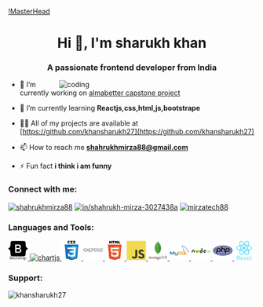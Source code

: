[!MasterHead](https://www.appstudio.ca/blog/wp-content/uploads/2021/01/Which-programming-language-is-in-demand-in-Canada.jpg)
<h1 align="center">Hi 👋, I'm sharukh khan</h1>
<h3 align="center">A passionate frontend developer from India</h3>
<img align="right" alt="coding" width = "400" src="https://i.gifer.com/81RA.gif">

- 🔭 I’m currently working on [almabetter capstone project](https://bookmyshowss.netlify.app/)

- 🌱 I’m currently learning **Reactjs,css,html,js,bootstrape**

- 👨‍💻 All of my projects are available at [https://github.com/khansharukh27](https://github.com/khansharukh27)

- 📫 How to reach me **shahrukhmirza88@gmail.com**

- ⚡ Fun fact **i think i am funny**

<h3 align="left">Connect with me:</h3>
<p align="left">
<a href="https://twitter.com/shahrukhmirza88" target="blank"><img align="center" src="https://raw.githubusercontent.com/rahuldkjain/github-profile-readme-generator/master/src/images/icons/Social/twitter.svg" alt="shahrukhmirza88" height="30" width="40" /></a>
<a href="https://linkedin.com/in/in/shahrukh-mirza-3027438a" target="blank"><img align="center" src="https://raw.githubusercontent.com/rahuldkjain/github-profile-readme-generator/master/src/images/icons/Social/linked-in-alt.svg" alt="in/shahrukh-mirza-3027438a" height="30" width="40" /></a>
<a href="https://www.youtube.com/c/mirzatech88" target="blank"><img align="center" src="https://raw.githubusercontent.com/rahuldkjain/github-profile-readme-generator/master/src/images/icons/Social/youtube.svg" alt="mirzatech88" height="30" width="40" /></a>
</p>

<h3 align="left">Languages and Tools:</h3>
<p align="left"> <a href="https://getbootstrap.com" target="_blank" rel="noreferrer"> <img src="https://raw.githubusercontent.com/devicons/devicon/master/icons/bootstrap/bootstrap-plain-wordmark.svg" alt="bootstrap" width="40" height="40"/> </a> <a href="https://www.chartjs.org" target="_blank" rel="noreferrer"> <img src="https://www.chartjs.org/media/logo-title.svg" alt="chartjs" width="40" height="40"/> </a> <a href="https://www.w3schools.com/css/" target="_blank" rel="noreferrer"> <img src="https://raw.githubusercontent.com/devicons/devicon/master/icons/css3/css3-original-wordmark.svg" alt="css3" width="40" height="40"/> </a> <a href="https://expressjs.com" target="_blank" rel="noreferrer"> <img src="https://raw.githubusercontent.com/devicons/devicon/master/icons/express/express-original-wordmark.svg" alt="express" width="40" height="40"/> </a> <a href="https://www.w3.org/html/" target="_blank" rel="noreferrer"> <img src="https://raw.githubusercontent.com/devicons/devicon/master/icons/html5/html5-original-wordmark.svg" alt="html5" width="40" height="40"/> </a> <a href="https://developer.mozilla.org/en-US/docs/Web/JavaScript" target="_blank" rel="noreferrer"> <img src="https://raw.githubusercontent.com/devicons/devicon/master/icons/javascript/javascript-original.svg" alt="javascript" width="40" height="40"/> </a> <a href="https://www.mongodb.com/" target="_blank" rel="noreferrer"> <img src="https://raw.githubusercontent.com/devicons/devicon/master/icons/mongodb/mongodb-original-wordmark.svg" alt="mongodb" width="40" height="40"/> </a> <a href="https://www.mysql.com/" target="_blank" rel="noreferrer"> <img src="https://raw.githubusercontent.com/devicons/devicon/master/icons/mysql/mysql-original-wordmark.svg" alt="mysql" width="40" height="40"/> </a> <a href="https://nodejs.org" target="_blank" rel="noreferrer"> <img src="https://raw.githubusercontent.com/devicons/devicon/master/icons/nodejs/nodejs-original-wordmark.svg" alt="nodejs" width="40" height="40"/> </a> <a href="https://www.php.net" target="_blank" rel="noreferrer"> <img src="https://raw.githubusercontent.com/devicons/devicon/master/icons/php/php-original.svg" alt="php" width="40" height="40"/> </a> <a href="https://reactjs.org/" target="_blank" rel="noreferrer"> <img src="https://raw.githubusercontent.com/devicons/devicon/master/icons/react/react-original-wordmark.svg" alt="react" width="40" height="40"/> </a> </p>

<h3 align="left">Support:</h3>
<p><a href="https://www.buymeacoffee.com/khansharukh27"> <img align="left" src="https://cdn.buymeacoffee.com/buttons/v2/default-yellow.png" height="50" width="210" alt="khansharukh27" /></a></p><br><br>
